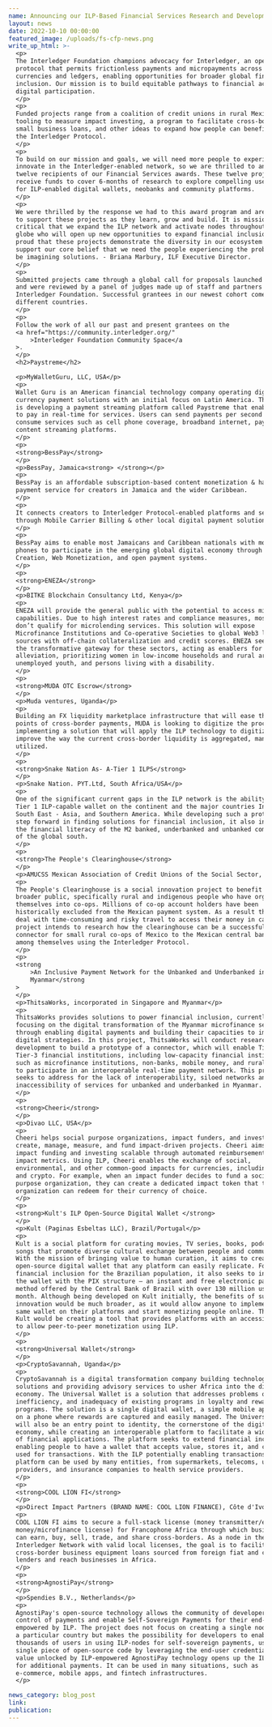 ```yaml
---
name: Announcing our ILP-Based Financial Services Research and Development Grants
layout: news
date: 2022-10-10 00:00:00
featured_image: /uploads/fs-cfp-news.png
write_up_html: >-
  <p>
  The Interledger Foundation champions advocacy for Interledger, an open
  protocol that permits frictionless payments and micropayments across
  currencies and ledgers, enabling opportunities for broader global financial
  inclusion. Our mission is to build equitable pathways to financial access and
  digital participation.
  </p>
  <p>
  Funded projects range from a coalition of credit unions in rural Mexico,
  tooling to measure impact investing, a program to facilitate cross-border
  small business loans, and other ideas to expand how people can benefit from
  the Interledger Protocol.
  </p>
  <p>
  To build on our mission and goals, we will need more people to experiment and
  innovate in the Interledger-enabled network, so we are thrilled to announce
  twelve recipients of our Financial Services awards. These twelve projects will
  receive funds to cover 6-months of research to explore compelling use cases
  for ILP-enabled digital wallets, neobanks and community platforms.
  </p>
  <p>
  We were thrilled by the response we had to this award program and are excited
  to support these projects as they learn, grow and build. It is mission
  critical that we expand the ILP network and activate nodes throughout the
  globe who will open up new opportunities to expand financial inclusion. I am
  proud that these projects demonstrate the diversity in our ecosystem and
  support our core belief that we need the people experiencing the problems to
  be imagining solutions. - Briana Marbury, ILF Executive Director.
  </p>
  <p>
  Submitted projects came through a global call for proposals launched in June
  and were reviewed by a panel of judges made up of staff and partners of the
  Interledger Foundation. Successful grantees in our newest cohort come from ten
  different countries.
  </p>
  <p>
  Follow the work of all our past and present grantees on the
  <a href="https://community.interledger.org/"
      >Interledger Foundation Community Space</a
  >.
  </p>
  <h2>Paystreme</h2>

  <p>MyWalletGuru, LLC, USA</p>
  <p>
  Wallet Guru is an American financial technology company operating digital
  currency payment solutions with an initial focus on Latin America. The company
  is developing a payment streaming platform called Paystreme that enables users
  to pay in real-time for services. Users can send payments per second as they
  consume services such as cell phone coverage, broadband internet, pay TV, and
  content streaming platforms.
  </p>
  <p>
  <strong>BessPay</strong>
  </p>
  <p>BessPay, Jamaica<strong> </strong></p>
  <p>
  BessPay is an affordable subscription-based content monetization & hassle-free
  payment service for creators in Jamaica and the wider Caribbean.
  </p>
  <p>
  It connects creators to Interledger Protocol-enabled platforms and services
  through Mobile Carrier Billing & other local digital payment solutions.
  </p>
  <p>
  BessPay aims to enable most Jamaicans and Caribbean nationals with mobile
  phones to participate in the emerging global digital economy through Content
  Creation, Web Monetization, and open payment systems.
  </p>
  <p>
  <strong>ENEZA</strong>
  </p>
  <p>BITKE Blockchain Consultancy Ltd, Kenya</p>
  <p>
  ENEZA will provide the general public with the potential to access microcredit
  capabilities. Due to high interest rates and compliance measures, most people
  don’t qualify for microlending services. This solution will expose
  Microfinance Institutions and Co-operative Societies to global Web3 lending
  sources with off-chain collateralization and credit scores. ENEZA seeks to be
  the transformative gateway for these sectors, acting as enablers for poverty
  alleviation, prioritizing women in low-income households and rural areas,
  unemployed youth, and persons living with a disability.
  </p>
  <p>
  <strong>MUDA OTC Escrow</strong>
  </p>
  <p>Muda ventures, Uganda</p>
  <p>
  Building an FX liquidity marketplace infrastructure that will ease the pain
  points of cross-border payments, MUDA is looking to digitize the process by
  implementing a solution that will apply the ILP technology to digitize and
  improve the way the current cross-border liquidity is aggregated, managed, and
  utilized.
  </p>
  <p>
  <strong>Snake Nation As- A-Tier 1 ILPS</strong>
  </p>
  <p>Snake Nation. PYT.Ltd, South Africa/USA</p>
  <p>
  One of the significant current gaps in the ILP network is the ability to use a
  Tier 1 ILP-capable wallet on the continent and the major countries In Europe,
  South East - Asia, and Southern America. While developing such a protocol is a
  step forward in finding solutions for financial inclusion, it also increases
  the financial literacy of the M2 banked, underbanked and unbanked communities
  of the global south.
  </p>
  <p>
  <strong>The People's Clearinghouse</strong>
  </p>
  <p>AMUCSS Mexican Association of Credit Unions of the Social Sector, Mexico</p>
  <p>
  The People's Clearinghouse is a social innovation project to benefit the
  broader public, specifically rural and indigenous people who have organized
  themselves into co-ops. Millions of co-op account holders have been
  historically excluded from the Mexican payment system. As a result they must
  deal with time-consuming and risky travel to access their money in cash. This
  project intends to research how the clearinghouse can be a successful
  connector for small rural co-ops of Mexico to the Mexican central bank and
  among themselves using the Interledger Protocol.
  </p>
  <p>
  <strong
      >An Inclusive Payment Network for the Unbanked and Underbanked in
      Myanmar</strong
  >
  </p>
  <p>ThitsaWorks, incorporated in Singapore and Myanmar</p>
  <p>
  ThitsaWorks provides solutions to power financial inclusion, currently
  focusing on the digital transformation of the Myanmar microfinance sector
  through enabling digital payments and building their capacities to implement
  digital strategies. In this project, ThitsaWorks will conduct research and
  development to build a prototype of a connector, which will enable Tier-2 and
  Tier-3 financial institutions, including low-capacity financial institutions
  such as microfinance institutions, non-banks, mobile money, and rural banks,
  to participate in an interoperable real-time payment network. This project
  seeks to address for the lack of interoperability, siloed networks and
  inaccessibility of services for unbanked and underbanked in Myanmar.
  </p>
  <p>
  <strong>Cheeri</strong>
  </p>
  <p>Divao LLC, USA</p>
  <p>
  Cheeri helps social purpose organizations, impact funders, and investors
  create, manage, measure, and fund impact-driven projects. Cheeri aims to make
  impact funding and investing scalable through automated reimbursement based on
  impact metrics. Using ILP, Cheeri enables the exchange of social,
  environmental, and other common-good impacts for currencies, including fiat
  and crypto. For example, when an impact funder decides to fund a social
  purpose organization, they can create a dedicated impact token that the funded
  organization can redeem for their currency of choice.
  </p>
  <p>
  <strong>Kult's ILP Open-Source Digital Wallet </strong>
  </p>
  <p>Kult (Paginas Esbeltas LLC), Brazil/Portugal</p>
  <p>
  Kult is a social platform for curating movies, TV series, books, podcasts, and
  songs that promote diverse cultural exchange between people and communities.
  With the mission of bringing value to human curation, it aims to create an
  open-source digital wallet that any platform can easily replicate. Focusing on
  financial inclusion for the Brazilian population, it also seeks to integrate
  the wallet with the PIX structure – an instant and free electronic payment
  method offered by the Central Bank of Brazil with over 130 million users per
  month. Although being developed on Kult initially, the benefits of such
  innovation would be much broader, as it would allow anyone to implement the
  same wallet on their platforms and start monetizing people online. Therefore,
  Kult would be creating a tool that provides platforms with an accessible way
  to allow peer-to-peer monetization using ILP.
  </p>
  <p>
  <strong>Universal Wallet</strong>
  </p>
  <p>CryptoSavannah, Uganda</p>
  <p>
  CryptoSavannah is a digital transformation company building technology
  solutions and providing advisory services to usher Africa into the digital
  economy. The Universal Wallet is a solution that addresses problems of delays,
  inefficiency, and inadequacy of existing programs in loyalty and rewards
  programs. The solution is a single digital wallet, a simple mobile application
  on a phone where rewards are captured and easily managed. The Universal Wallet
  will also be an entry point to identity, the cornerstone of the digital
  economy, while creating an interoperable platform to facilitate a wide range
  of financial applications. The platform seeks to extend financial inclusion by
  enabling people to have a wallet that accepts value, stores it, and can be
  used for transactions. With the ILP potentially enabling transactions, the
  platform can be used by many entities, from supermarkets, telecoms, utility
  providers, and insurance companies to health service providers.
  </p>
  <p>
  <strong>COOL LION FI</strong>
  </p>
  <p>Direct Impact Partners (BRAND NAME: COOL LION FINANCE), Côte d'Ivoire</p>
  <p>
  COOL LION FI aims to secure a full-stack license (money transmitter/electronic
  money/microfinance license) for Francophone Africa through which businesses
  can earn, buy, sell, trade, and share cross-borders. As a node in the
  Interledger Network with valid local licenses, the goal is to facilitate
  cross-border business equipment loans sourced from foreign fiat and crypto
  lenders and reach businesses in Africa.
  </p>
  <p>
  <strong>AgnostiPay</strong>
  </p>
  <p>Spendies B.V., Netherlands</p>
  <p>
  AgnostiPay's open-source technology allows the community of developers to take
  control of payments and enable Self-Sovereign Payments for their end-users -
  empowered by ILP. The project does not focus on creating a single node within
  a particular country but makes the possibility for developers to enable
  thousands of users in using ILP-nodes for self-sovereign payments, using a
  single piece of open-source code by leveraging the end-user credentials. The
  value unlocked by ILP-empowered AgnostiPay technology opens up the ILP network
  for additional payments. It can be used in many situations, such as
  e-commerce, mobile apps, and fintech infrastructures.
  </p>

news_category: blog_post
link:
publication:
---
```


